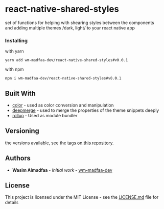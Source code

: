 # react-native-shared-styles

set of functions for helping with shearing styles between the components and adding multiple themes /dark, light/ to your react native app

### Installing

with yarn

```
yarn add wm-madfaa-dev/react-native-shared-styles#v0.0.1
```

with npm

```
npm i wm-madfaa-dev/react-native-shared-styles#v0.0.1
```

## Built With

* [color](github.com/Qix-/color#readme) - used as color conversion and manipulation
* [deepmerge](github.com/TehShrike/deepmerge) - used to merge the properties of the theme snippets deeply
* [rollup](github.com/rollup/rollup) - Used as module bundler

## Versioning

the versions available, see the [tags on this repository](https://github.com/wm-madfaa-dev/react-native-shared-styles/tags).

## Authors

* **Wasim Almadfaa** - *Initial work* - [wm-madfaa-dev](https://github.com/wm-madfaa-dev)

## License

This project is licensed under the MIT License - see the [LICENSE.md](LICENSE.md) file for details
